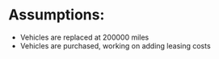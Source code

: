 # Assumptions:

- Vehicles are replaced at 200000 miles
- Vehicles are purchased, working on adding leasing costs
